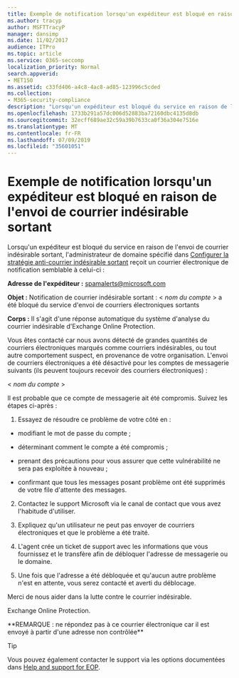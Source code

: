 ```yaml
---
title: Exemple de notification lorsqu'un expéditeur est bloqué en raison de l'envoi de courrier indésirable sortant
ms.author: tracyp
author: MSFTTracyP
manager: dansimp
ms.date: 11/02/2017
audience: ITPro
ms.topic: article
ms.service: O365-seccomp
localization_priority: Normal
search.appverid:
- MET150
ms.assetid: c33fd406-a4c8-4ac8-ad85-123996c5cded
ms.collection:
- M365-security-compliance
description: "Lorsqu'un expéditeur est bloqué du service en raison de l'envoi de courrier indésirable sortant, l'administrateur de domaine spécifié dans Configurer la stratégie anti-courrier indésirable sortant reçoit un courrier électronique de notification semblable à celui-ci :"
ms.openlocfilehash: 1733b291a57dc006d52883ba72160dbc4135d8db
ms.sourcegitcommit: 32ecff689ae32c59a39b7633ca0f36a304e7516e
ms.translationtype: MT
ms.contentlocale: fr-FR
ms.lasthandoff: 07/09/2019
ms.locfileid: "35601051"
---
```

# <a name="sample-notification-when-a-sender-is-blocked-sending-outbound-spam"></a>Exemple de notification lorsqu'un expéditeur est bloqué en raison de l'envoi de courrier indésirable sortant

Lorsqu'un expéditeur est bloqué du service en raison de l'envoi de courrier indésirable sortant, l'administrateur de domaine spécifié dans [Configurer la stratégie anti-courrier indésirable sortant](configure-the-outbound-spam-policy.md) reçoit un courrier électronique de notification semblable à celui-ci : 
  
 **Adresse de l'expéditeur :** spamalerts@microsoft.com 
  
 **Objet :** Notification de courrier indésirable sortant : \<  *nom du compte*  \> a été bloqué du service d'envoi de courriers électroniques sortants 
  
 **Corps :** Il s'agit d'une réponse automatique du système d'analyse du courrier indésirable d'Exchange Online Protection. 
  
Vous êtes contacté car nous avons détecté de grandes quantités de courriers électroniques marqués comme courriers indésirables, ou tout autre comportement suspect, en provenance de votre organisation. L'envoi de courriers électroniques a été désactivé pour les comptes de messagerie suivants (ils peuvent toujours recevoir des courriers électroniques) :
  
\< *nom du compte*  \> 
  
Il est probable que ce compte de messagerie ait été compromis. Suivez les étapes ci-après :
  
1. Essayez de résoudre ce problème de votre côté en :
    
  - modifiant le mot de passe du compte ;
    
  - déterminant comment le compte a été compromis ;
    
  - prenant des précautions pour vous assurer que cette vulnérabilité ne sera pas exploitée à nouveau ;
    
  - confirmant que tous les messages posant problème ont été supprimés de votre file d'attente des messages.
    
2. Contactez le support Microsoft via le canal de contact que vous avez l'habitude d'utiliser.
    
3. Expliquez qu'un utilisateur ne peut pas envoyer de courriers électroniques et que le problème a été traité.
    
4. L'agent crée un ticket de support avec les informations que vous fournissez et le transfère afin de débloquer l'adresse de messagerie ou le domaine.
    
5. Une fois que l'adresse a été débloquée et qu'aucun autre problème n'est en attente, vous serez contacté et averti du déblocage.
    
Merci de nous aider dans la lutte contre le courrier indésirable.
  
Exchange Online Protection.
  
\*\*REMARQUE : ne répondez pas à ce courrier électronique car il est envoyé à partir d'une adresse non contrôlée\*\*
  
> [!TIP]
> Vous pouvez également contacter le support via les options documentées dans [Help and support for EOP](eop/help-and-support-for-eop.md). 
  

